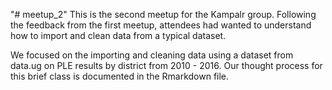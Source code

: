 "# meetup_2" 
This is the second meetup for the Kampalr group. Following the feedback from the first meetup, attendees had wanted to understand how to import and clean data from a typical dataset. 

We focused on the importing and cleaning data using a dataset from data.ug on PLE results by district from 2010 - 2016. Our thought process for this brief class is documented in the Rmarkdown file.
